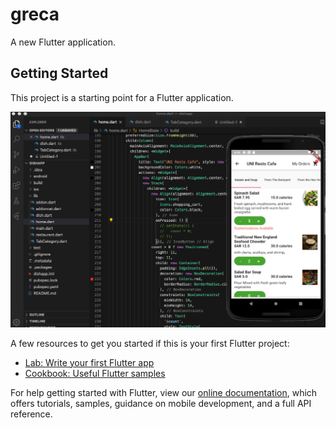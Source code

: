 # greca

A new Flutter application.

## Getting Started

This project is a starting point for a Flutter application.

![stack Overflow](https://github.com/Coding-Expert/Flutter-DishApp/blob/master/screen.png)

A few resources to get you started if this is your first Flutter project:

- [Lab: Write your first Flutter app](https://flutter.dev/docs/get-started/codelab)
- [Cookbook: Useful Flutter samples](https://flutter.dev/docs/cookbook)

For help getting started with Flutter, view our
[online documentation](https://flutter.dev/docs), which offers tutorials,
samples, guidance on mobile development, and a full API reference.
